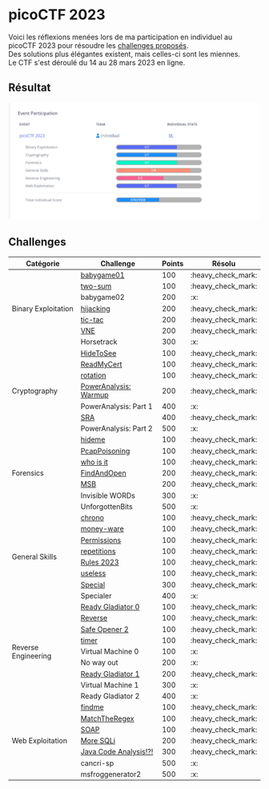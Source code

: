 # picoCTF 2023

Voici les réflexions menées lors de ma participation en individuel au picoCTF 2023 pour résoudre les [challenges proposés](https://play.picoctf.org/practice?originalEvent=72).<br/>
Des solutions plus élégantes existent, mais celles-ci sont les miennes.<br/>
Le CTF s'est déroulé du 14 au 28 mars 2023 en ligne.

## Résultat

![Photo finale des challenges résolus](score-final.png)

## Challenges

<table>
 <thead><tr><th>Catégorie</th><th>Challenge</th><th>Points</th><th>Résolu</th></tr></thead>
 <tbody>
   <tr><td rowspan=7>Binary Exploitation</td>
         <td><a href="./Binary Exploitation/babygame01/babygame01.md">babygame01</a></td><td>100</td><td>:heavy_check_mark:</td>
     <tr><td><a href="./Binary Exploitation/two-sum/two-sum.md">two-sum</a></td><td>100</td><td>:heavy_check_mark:</td>
     <tr><td>babygame02</td><td>200</td><td>:x:</td>
     <tr><td><a href="./Binary Exploitation/hijacking/hijacking.md">hijacking</a></td><td>200</td><td>:heavy_check_mark:</td>
     <tr><td><a href="./Binary Exploitation/tic-tac/tic-tac.md">tic-tac</a></td><td>200</td><td>:heavy_check_mark:</td>
     <tr><td><a href="./Binary Exploitation/VNE/VNE.md">VNE</a></td><td>200</td><td>:heavy_check_mark:</td>
     <tr><td>Horsetrack</td><td>300</td><td>:x:</td>
   <tr><td rowspan=7>Cryptography</td>
         <td><a href="./Cryptography/HideToSee/HideToSee.md">HideToSee</a></td><td>100</td><td>:heavy_check_mark:</td>
     <tr><td><a href="./Cryptography/ReadMyCert/ReadMyCert.md">ReadMyCert</a></td><td>100</td><td>:heavy_check_mark:</td>
     <tr><td><a href="./Cryptography/rotation/rotation.md">rotation</a></td><td>100</td><td>:heavy_check_mark:</td>
     <tr><td><a href="./Cryptography/PowerAnalysis_Warmup/PowerAnalysis_Warmup.md">PowerAnalysis: Warmup</a></td><td>200</td><td>:heavy_check_mark:</td>
     <tr><td>PowerAnalysis: Part 1</td><td>400</td><td>:x:</td>
     <tr><td><a href="./Cryptography/SRA/SRA.md">SRA</a></td><td>400</td><td>:heavy_check_mark:</td>
     <tr><td>PowerAnalysis: Part 2</td><td>500</td><td>:x:</td>
   <tr><td rowspan=7>Forensics</td>
         <td><a href="./Forensics/hideme/hideme.md">hideme</a></td><td>100</td><td>:heavy_check_mark:</td>
     <tr><td><a href="./Forensics/PcapPoisoning/PcapPoisoning.md">PcapPoisoning</a></td><td>100</td><td>:heavy_check_mark:</td>
     <tr><td><a href="./Forensics/who is it/who is it.md">who is it</a></td><td>100</td><td>:heavy_check_mark:</td>
     <tr><td><a href="./Forensics/FindAndOpen/FindAndOpen.md">FindAndOpen</a></td><td>200</td><td>:heavy_check_mark:</td>
     <tr><td><a href="./Forensics/MSB/MSB.md">MSB</a></td><td>200</td><td>:heavy_check_mark:</td>
     <tr><td>Invisible WORDs</td><td>300</td><td>:x:</td>
     <tr><td>UnforgottenBits</td><td>500</td><td>:x:</td>
   <tr><td rowspan=8>General Skills</td>
         <td><a href="./General Skills/chrono/chrono.md">chrono</a></td><td>100</td><td>:heavy_check_mark:</td>
     <tr><td><a href="./General Skills/money-ware/money-ware.md">money-ware</a></td><td>100</td><td>:heavy_check_mark:</td>
     <tr><td><a href="./General Skills/Permissions/Permissions.md">Permissions</a></td><td>100</td><td>:heavy_check_mark:</td>
     <tr><td><a href="./General Skills/repetitions/repetitions.md">repetitions</a></td><td>100</td><td>:heavy_check_mark:</td>
     <tr><td><a href="./General Skills/Rules 2023/Rules 2023.md">Rules 2023</a></td><td>100</td><td>:heavy_check_mark:</td>
     <tr><td><a href="./General Skills/useless/useless.md">useless</a></td><td>100</td><td>:heavy_check_mark:</td>
     <tr><td><a href="./General Skills/Special/Special.md">Special</a></td><td>300</td><td>:heavy_check_mark:</td>
     <tr><td>Specialer</td><td>400</td><td>:x:</td>
   <tr><td rowspan=9>Reverse Engineering</td>
         <td><a href="./Reverse Engineering/Ready Gladiator 0/Ready Gladiator 0.md">Ready Gladiator 0</a></td><td>100</td><td>:heavy_check_mark:</td>
     <tr><td><a href="./Reverse Engineering/Reverse/Reverse.md">Reverse</a></td><td>100</td><td>:heavy_check_mark:</td>
     <tr><td><a href="./Reverse Engineering/Safe Opener 2/Safe Opener 2.md">Safe Opener 2</a></td><td>100</td><td>:heavy_check_mark:</td>
     <tr><td><a href="./Reverse Engineering/timer/timer.md">timer</a></td><td>100</td><td>:heavy_check_mark:</td>
     <tr><td>Virtual Machine 0</td><td>100</td><td>:x:</td>
     <tr><td>No way out</td><td>200</td><td>:x:</td>
     <tr><td><a href="./Reverse Engineering/Ready Gladiator 1/Ready Gladiator 1.md">Ready Gladiator 1</a></td><td>200</td><td>:heavy_check_mark:</td>
     <tr><td>Virtual Machine 1</td><td>300</td><td>:x:</td>
     <tr><td>Ready Gladiator 2</td><td>400</td><td>:x:</td>
   <tr><td rowspan=7>Web Exploitation</td>
         <td><a href="./Web Exploitation/findme/findme.md">findme</a></td><td>100</td><td>:heavy_check_mark:</td>
     <tr><td><a href="./Web Exploitation/MatchTheRegex/MatchTheRegex.md">MatchTheRegex</a></td><td>100</td><td>:heavy_check_mark:</td>
     <tr><td><a href="./Web Exploitation/SOAP/SOAP.md">SOAP</a></td><td>100</td><td>:heavy_check_mark:</td>
     <tr><td><a href="./Web Exploitation/More SQLi/More SQLi.md">More SQLi</a></td><td>200</td><td>:heavy_check_mark:</td>
     <tr><td><a href="./Web Exploitation/Java Code Analysis/Java Code Analysis.md">Java Code Analysis!?!</a></td><td>300</td><td>:heavy_check_mark:</td>
     <tr><td>cancri-sp</td><td>500</td><td>:x:</td>
     <tr><td>msfroggenerator2</td><td>500</td><td>:x:</td>
 </tbody>
</table>

